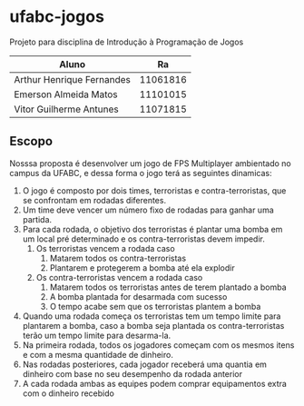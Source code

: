 # ufabc-jogos

Projeto para disciplina de Introdução à Programação de Jogos

| Aluno   |      Ra
|---------|:-------------:
|Arthur Henrique Fernandes|11061816
|Emerson Almeida Matos|11101015
|Vitor Guilherme Antunes|11071815

## Escopo

Nosssa proposta é desenvolver um jogo de FPS Multiplayer ambientado no campus da UFABC, e dessa forma o jogo terá as seguintes dinamicas:

1. O jogo é composto por dois times, terroristas e contra-terroristas, que se confrontam em rodadas diferentes.
2. Um time deve vencer um número fixo de rodadas para ganhar uma partida.
3. Para cada rodada, o objetivo dos terroristas é plantar uma bomba em um local pré determinado e os contra-terroristas devem impedir.
    1. Os terroristas vencem a rodada caso
        1. Matarem todos os contra-terroristas
        2. Plantarem e protegerem a bomba até ela explodir
    2. Os contra-terroristas vencem a rodada caso
        1. Matarem todos os terroristas antes de terem plantado a bomba
        2. A bomba plantada for desarmada com sucesso
        3. O tempo acabe sem que os terroristas plantem a bomba
4. Quando uma rodada começa os terroristas tem um tempo limite para plantarem a bomba, caso a bomba seja plantada os contra-terroristas terão um tempo limite para desarma-la.
5. Na primeira rodada, todos os jogadores começam com os mesmos itens e com a mesma quantidade de dinheiro.
6. Nas rodadas posteriores, cada jogador receberá uma quantia em dinheiro com base no seu desempenho da rodada anterior
7. A cada rodada ambas as equipes podem comprar equipamentos extra com o dinheiro recebido
